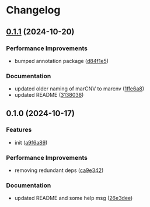 # Changelog

## [0.1.1](https://github.com/geneton-ltd/genovisio_marcnv/compare/v0.1.0...v0.1.1) (2024-10-20)


### Performance Improvements

* bumped annotation package ([d84f1e5](https://github.com/geneton-ltd/genovisio_marcnv/commit/d84f1e5ce34c94764467f0cd4ed79f6cf69a76e7))


### Documentation

* updated older naming of marCNV to marcnv ([1ffe6a8](https://github.com/geneton-ltd/genovisio_marcnv/commit/1ffe6a85e2c7420f3c95ca23a3c5faa1b84d4c4c))
* updated README ([3138038](https://github.com/geneton-ltd/genovisio_marcnv/commit/3138038028b54143d87b74276f6ad8a503734541))

## 0.1.0 (2024-10-17)


### Features

* init ([a9f6a89](https://github.com/geneton-ltd/genovisio_marcnv/commit/a9f6a895c00657ec46fae451a3b02b747d2b3b17))


### Performance Improvements

* removing redundant deps ([ca9e342](https://github.com/geneton-ltd/genovisio_marcnv/commit/ca9e342917c798786bb55ed80dad523dfe2aa8b1))


### Documentation

* updated README and some help msg ([26e3dee](https://github.com/geneton-ltd/genovisio_marcnv/commit/26e3dee0c531df82d7b6ee37e7991980d56d0da4))
